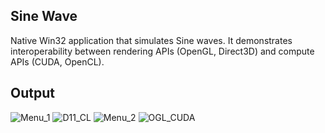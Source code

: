 ## Sine Wave

Native Win32 application that simulates Sine waves. It demonstrates interoperability between rendering APIs (OpenGL, Direct3D) and compute APIs (CUDA, OpenCL).

## Output
![Menu_1](https://github.com/user-attachments/assets/9f467870-4b71-4588-bd2d-2ea93707852a)
![D11_CL](https://github.com/user-attachments/assets/52e0159d-c1b8-4da6-bbfb-df91fbd76cfe)
![Menu_2](https://github.com/user-attachments/assets/924dc779-37e8-41e6-b578-aa4b67c890ea)
![OGL_CUDA](https://github.com/user-attachments/assets/23cf7264-2d9d-4673-8585-b4a22663ace5)
